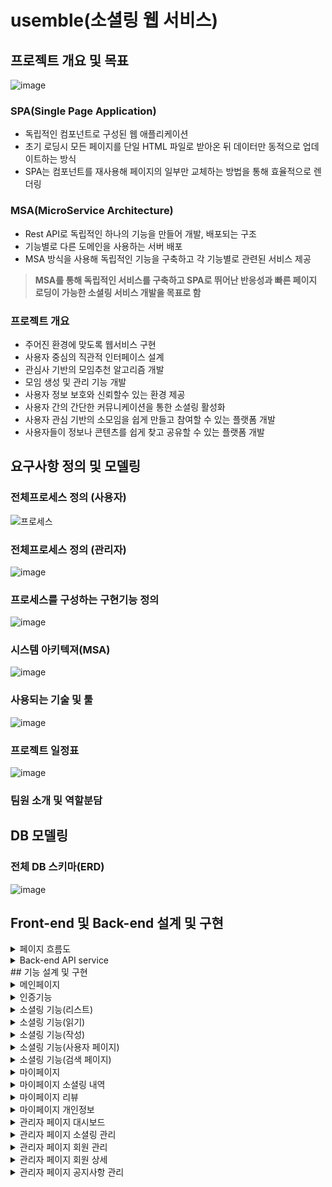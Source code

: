 # usemble(소셜링 웹 서비스)
## 프로젝트 개요 및 목표
![image](https://github.com/user-attachments/assets/ba75e171-21fa-4dc9-bb4b-ffcac21bff82)
### SPA(Single Page Application)
- 독립적인 컴포넌트로 구성된 웹 애플리케이션
- 초기 로딩시 모든 페이지를 단일 HTML 파일로 받아온 뒤 데이터만 동적으로 업데이트하는 방식
- SPA는 컴포넌트를 재사용해 페이지의 일부만 교체하는 방법을 통해 효율적으로 렌더링

### MSA(MicroService Architecture)
- Rest API로 독립적인 하나의 기능을 만들어 개발, 배포되는 구조
- 기능별로 다른 도메인을 사용하는 서버 배포
- MSA 방식을 사용해 독립적인 기능을 구축하고 각 기능별로 관련된 서비스 제공
>**MSA를 통해 독립적인 서비스를 구축하고 SPA로 뛰어난 반응성과 빠른 페이지 로딩이 가능한 소셜링 서비스 개발을 목표로 함**

### 프로젝트 개요
- 주어진 환경에 맞도록 웹서비스 구현
- 사용자 중심의 직관적 인터페이스 설계
- 관심사 기반의 모임추천 알고리즘 개발
- 모임 생성 및 관리 기능 개발
- 사용자 정보 보호와 신뢰할수 있는 환경 제공
- 사용자 간의 간단한 커뮤니케이션을 통한 소셜링 활성화
- 사용자 관심 기반의 소모임을 쉽게 만들고 참여할 수 있는 플랫폼 개발
- 사용자들이 정보나 콘텐츠를 쉽게 찾고 공유할 수 있는 플랫폼 개발
## 요구사항 정의 및 모델링
### 전체프로세스 정의 (사용자)

![프로세스](https://github.com/user-attachments/assets/be71ce52-5ddf-4a97-b1c9-e476c21ef32f)
### 전체프로세스 정의 (관리자)
![image](https://github.com/user-attachments/assets/a120ce82-4973-43f2-8220-71c350c75e81)

### 프로세스를 구성하는 구현기능 정의
![image](https://github.com/user-attachments/assets/4e2d7936-90bd-4240-94fe-fe1ee9ff475c)
### 시스템 아키텍져(MSA)
![image](https://github.com/user-attachments/assets/1c7a99a8-3450-4984-a80c-b32c14f6f4fc)
### 사용되는 기술 및 툴
![image](https://github.com/user-attachments/assets/582b792b-2d12-4b9b-a1e0-9362671f2c05)
### 프로젝트 일정표
![image](https://github.com/user-attachments/assets/f171a076-9667-45bb-93df-6c3bb0987b71)
### 팀원 소개 및 역할분담

## DB 모델링
### 전체 DB 스키마(ERD)
![image](https://github.com/user-attachments/assets/2c8b5ed1-70e7-46ba-b98b-9fae43591d98)

## Front-end 및 Back-end 설계 및 구현
<details><summary>
페이지 흐름도
</summary>

![image](https://github.com/user-attachments/assets/2c2aa6f0-98e1-4ea6-9f55-8c94b2b5fa14)
![image](https://github.com/user-attachments/assets/cfc8b6ac-3ad2-4753-b968-6b302e11114a)
![image](https://github.com/user-attachments/assets/ec173b4f-30d9-4866-91aa-68c8fa4a1ecf)
![image](https://github.com/user-attachments/assets/87cee3e5-1d9b-43b9-8986-1c8fb5ae1275)
![image](https://github.com/user-attachments/assets/89196ae6-ab78-4b9e-a2d4-5ca9fc151923)
![image](https://github.com/user-attachments/assets/65cff688-5c17-460a-9fe7-ecba7ace2916)
![image](https://github.com/user-attachments/assets/2b54411f-e753-4a1b-aeaf-0a6627d4b618)

</details>


<details><summary>
Back-end API service
</summary>
![image](https://github.com/user-attachments/assets/11aadc7c-dc96-4bee-9b91-445cb799a92b)
![image](https://github.com/user-attachments/assets/4c8028b5-bf48-42f5-a3b1-4aab8713bb75)
![image](https://github.com/user-attachments/assets/a5d15e44-3c92-45bd-bd33-6b9448f2f40d)
![image](https://github.com/user-attachments/assets/84ba75e3-eff2-4330-b615-c6c653e051e7)

</details>
## 기능 설계 및 구현  
<details><summary>
메인페이지
</summary>
  컴포넌트 구성
![image](https://github.com/user-attachments/assets/3fff898e-da6f-46c6-9c80-d28c87cee092)
  사용흐름
![image](https://github.com/user-attachments/assets/ab734938-3322-418b-8e69-db8b51c47375)
  Axios
![image](https://github.com/user-attachments/assets/5d1da313-e10f-4ed9-a3be-5f3cc8bce2a2)
  Back-end
 ![image](https://github.com/user-attachments/assets/2e49f3ff-6d28-4d1a-8741-44cac8f665f7)
</details>

<details><summary>
인증기능
</summary>
  컴포넌트 구성 및 사용흐름
![image](https://github.com/user-attachments/assets/5bc64a5c-e025-4eb9-9948-9948e84b8cff)
    Axios
![image](https://github.com/user-attachments/assets/ab734938-3322-418b-8e69-db8b51c47375)
![image](https://github.com/user-attachments/assets/616589a4-7d61-4f55-94ff-c47254f0c33b)

  Back-end
![image](https://github.com/user-attachments/assets/e0755c27-7b87-4ce0-a2ec-2e87fd8e7975)
![image](https://github.com/user-attachments/assets/2d6be4d9-bed4-4aa3-93c9-9bf4a4bfe26b)
![image](https://github.com/user-attachments/assets/4dafba6f-50ae-4df5-8e57-d79cd45af1ca)
![image](https://github.com/user-attachments/assets/ec360132-c53e-4f6d-bf8e-4ba68123d286)

</details>
<details><summary>
소셜링 기능(리스트)
</summary>
  컴포넌트 구성 및 사용흐름
![image](https://github.com/user-attachments/assets/7885a186-15bc-46a0-8486-27e340f37693)

    Axios
![image](https://github.com/user-attachments/assets/bd047a71-dffb-47d9-b49b-abde013f16fb)


  Back-end
![image](https://github.com/user-attachments/assets/f220081c-9bf4-400c-af12-fd56e8cff0f5)


</details>
<details><summary>
소셜링 기능(읽기)
</summary>
  컴포넌트 구성 및 사용흐름
![image](https://github.com/user-attachments/assets/3cd127ee-a9e6-462f-8533-e4c289991b64)

    Axios
![image](https://github.com/user-attachments/assets/8c997326-88cd-4ca8-b2bf-7ecd024f35d7)

  Back-end
![image](https://github.com/user-attachments/assets/01794d7f-4cdc-4d8d-a913-48f889a91219)
![image](https://github.com/user-attachments/assets/545565d0-667e-48ed-b299-095f8c8b55dc)


</details>
<details><summary>
소셜링 기능(작성)
</summary>
  컴포넌트 구성 및 Axios
![image](https://github.com/user-attachments/assets/73c85223-1052-456a-9ae3-161d122285f5)

  Back-end
![image](https://github.com/user-attachments/assets/a6181e01-3074-411b-b37a-53615fa5ca4c)

</details>
<details><summary>
소셜링 기능(사용자 페이지)
</summary>
  컴포넌트 구성 
![image](https://github.com/user-attachments/assets/31a5af26-d508-4c04-a9f9-28cf5cf6c9e1)
 Axios
![image](https://github.com/user-attachments/assets/86c13d3a-2230-4161-8912-5ca46d82a4f3)
![image](https://github.com/user-attachments/assets/e4096449-70ec-4605-bad7-0fedaf200842)

  Back-end
![image](https://github.com/user-attachments/assets/58ebbb9c-d8f8-47ae-98fd-69dffd8695ab)
![image](https://github.com/user-attachments/assets/e3bd9e5e-3825-4405-bd56-c9a7cf36af48)
![image](https://github.com/user-attachments/assets/2d2faf8e-c01b-46dc-aef6-bdb6755438ae)

</details>
<details><summary>
소셜링 기능(검색 페이지)
</summary>
  컴포넌트 구성 Axios
![image](https://github.com/user-attachments/assets/1a1c9bf8-0f51-4097-ad35-5a8a6ec707e8)

  Back-end
![image](https://github.com/user-attachments/assets/cb37d461-0cda-4ae6-aad8-44bd601d4f33)

</details>
<details><summary>
마이페이지
</summary>
  컴포넌트 구성
![image](https://github.com/user-attachments/assets/d4ad1b94-da8d-4142-9d2f-e4f5457ba0fb)
![image](https://github.com/user-attachments/assets/ee752b28-8e28-4e85-9a25-a9e88072fc5c)
  Axios
![image](https://github.com/user-attachments/assets/99bc1f13-0023-4769-a0f2-27cb5a6dfa2c)

  Back-end
![image](https://github.com/user-attachments/assets/59822c6d-de49-47f9-8890-7eedb9175bdd)
</details>
<details><summary>
마이페이지 소셜링 내역
</summary>
  컴포넌트 구성
![image](https://github.com/user-attachments/assets/9c69676a-6657-4911-9389-d798dc2a8f52)

  Axios
![image](https://github.com/user-attachments/assets/83ef4324-ab95-4f7f-aeee-60ea1bb4376a)


  Back-end
![image](https://github.com/user-attachments/assets/c31e74a5-d86e-4a0a-98f5-467413afedea)

</details>
<details><summary>
마이페이지 리뷰
</summary>
  컴포넌트 구성
![image](https://github.com/user-attachments/assets/d48e7865-6e30-4d0b-8c18-1d1ff2232535)

  Axios
![image](https://github.com/user-attachments/assets/02dbca30-c29e-4e32-ab7a-42f0bca6ba5e)

  Back-end
![image](https://github.com/user-attachments/assets/2c18b17b-4860-4a3c-b69a-a3be5c6b27dd)

</details>

<details><summary>
마이페이지 개인정보
</summary>
  컴포넌트 구성
![image](https://github.com/user-attachments/assets/d05e612f-b603-465a-ae69-24c8d6dcb62f)


  Axios
![image](https://github.com/user-attachments/assets/ba40cca5-a132-47cb-957d-ce672414c33d)


  Back-end
![image](https://github.com/user-attachments/assets/7b3e6e47-6b55-44d6-b037-e3f18b9d7fa2)


</details>
<details><summary>
관리자 페이지 대시보드
</summary>
  컴포넌트 구성 Axios
![image](https://github.com/user-attachments/assets/5865e924-19f0-4f24-9326-054e4d780b0c)


  Back-end
![image](https://github.com/user-attachments/assets/5184fcfe-a97d-45e0-b99e-855b2166039b)

</details>
<details><summary>
관리자 페이지 소셜링 관리
</summary>
  컴포넌트 구성 Axios
![image](https://github.com/user-attachments/assets/27ec66f9-aa96-4455-87c2-70663596125e)



  Back-end
![image](https://github.com/user-attachments/assets/5cb0a591-1b05-4b5d-880a-804e90c5f8f7)


</details>
<details><summary>
관리자 페이지 회원 관리
</summary>
  컴포넌트 구성 Axios
![image](https://github.com/user-attachments/assets/833444f2-e553-42c2-a420-9fef278db6bf)




  Back-end
![image](https://github.com/user-attachments/assets/f295e216-897d-45c8-a61e-f0676bfa50b9)



</details>
<details><summary>
관리자 페이지 회원 상세
</summary>
  컴포넌트 구성 Axios
![image](https://github.com/user-attachments/assets/1f801c8f-fa5b-4362-9803-27d6a4f5c433)

  Back-end
![image](https://github.com/user-attachments/assets/7924b051-e38e-47a6-959a-cd779169cbbe)

</details>
<details><summary>
관리자 페이지 공지사항 관리
</summary>
  컴포넌트 구성 Axios
![image](https://github.com/user-attachments/assets/000da9ea-d22d-48a0-9b49-429f854c6cd1)
![image](https://github.com/user-attachments/assets/d7b69ee4-5414-428a-8e80-e3c47c738db9)



  Back-end
![image](https://github.com/user-attachments/assets/6ed1dc8c-73d5-4a90-82f0-f18c86127488)


</details>




